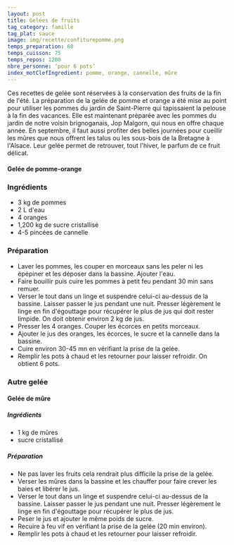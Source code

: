 ```yaml
---
layout: post
title: Gelées de fruits
tag_category: famille
tag_plat: sauce
image: img/recette/confiturepomme.png
temps_preparation: 60
temps_cuisson: 75
temps_repos: 1200
nbre_personne: ‘pour 6 pots’
index_motClefIngredient: pomme, orange, cannelle, mûre
---
```

Ces recettes de gelée sont réservées à la conservation des fruits de la fin de l'été. La préparation de la gelée de pomme et orange a été mise au point pour utiliser les pommes du jardin de Saint-Pierre qui tapissaient la pelouse à la fin des vacances. Elle est maintenant préparée avec les pommes du jardin de notre voisin brignoganais, Jop Malgorn, qui nous en offre chaque année. En septembre, il faut aussi profiter des belles journées pour cueillir les mûres que nous offrent les talus ou les sous-bois de la Bretagne à l'Alsace. Leur gelée permet de retrouver, tout l'hiver, le parfum de ce fruit délicat.

#### **Gelée de pomme-orange**

### Ingrédients
* 3 kg de pommes
* 2 L d'eau
* 4 oranges
* 1,200 kg de sucre cristallisé
* 4-5 pincées de cannelle

### Préparation
* Laver les pommes, les couper en morceaux sans les peler ni les épépiner et les déposer dans la bassine. Ajouter l'eau.
* Faire bouillir puis cuire les pommes à petit feu pendant 30 min sans remuer.
* Verser le tout dans un linge et suspendre celui-ci au-dessus de la bassine. Laisser passer le jus pendant une nuit. Presser légèrement le linge en fin d'égouttage pour récupérer le plus de jus qui doit rester limpide. On doit obtenir environ 2 kg de jus.
* Presser les 4 oranges. Couper les écorces en petits morceaux.
* Ajouter le jus des oranges, les écorces, le sucre et la cannelle dans la bassine.
* Cuire environ 30-45 mn en vérifiant la prise de la gelée.
* Remplir les pots à chaud et les retourner pour laisser refroidir. On obtient 6 pots.


### Autre gelée

#### **Gelée de mûre**

##### Ingrédients
* 1 kg de mûres
* sucre cristallisé

##### Préparation
* Ne pas laver les fruits cela rendrait plus difficile la prise de la gelée.
* Verser les mûres dans la bassine et les chauffer pour faire crever les baies et libérer le jus.
* Verser le tout dans un linge et suspendre celui-ci au-dessus de la bassine. Laisser passer le jus pendant une nuit. Presser légèrement le linge en fin d'égouttage pour récupérer le plus de jus.
* Peser le jus et ajouter le même poids de sucre.
* Recuire à feu vif en vérifiant la prise de la gelée (20 min environ).
* Remplir les pots à chaud et les retourner pour laisser refroidir.
